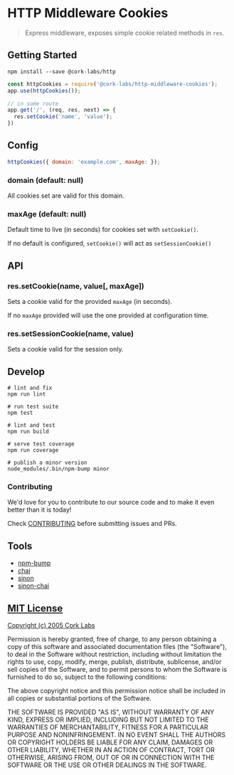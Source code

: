 # HTTP Middleware Cookies

> Express middleware, exposes simple cookie related methods in `res`.


## Getting Started

```shell
npm install --save @cork-labs/http
```

```javascript
const httpCookies = require('@cork-labs/http-middleware-cookies');
app.use(httpCookies());

// in some route
app.get('/', (req, res, next) => {
  res.setCookie('name', 'value');
})
```


## Config

```javascript
httpCookies({ domain: 'example.com', maxAge: });
```

### domain (default: null)

All cookies set are valid for this domain.


### maxAge (default: null)

Default time to live (in seconds) for cookies set with `setCookie()`.

If no default is configured, `setCookie()` will act as `setSessionCookie()`

## API

### res.setCookie(name, value[, maxAge])

Sets a cookie valid for the provided `maxAge` (in seconds).

If no `maxAge` provided will use the one provided at configuration time.

### res.setSessionCookie(name, value)

Sets a cookie valid for the session only.


## Develop

```shell
# lint and fix
npm run lint

# run test suite
npm test

# lint and test
npm run build

# serve test coverage
npm run coverage

# publish a minor version
node_modules/.bin/npm-bump minor
```

### Contributing

We'd love for you to contribute to our source code and to make it even better than it is today!

Check [CONTRIBUTING](./CONTRIBUTING) before submitting issues and PRs.


## Tools

- [npm-bump](https://www.npmjs.com/package/npm-bump)
- [chai](http://chaijs.com/api/)
- [sinon](http://sinonjs.org/)
- [sinon-chai](https://github.com/domenic/sinon-chai)


## [MIT License](LICENSE)

[Copyright (c) 2005 Cork Labs](http://cork-labs.mit-license.org/2015)

Permission is hereby granted, free of charge, to any person obtaining a copy of
this software and associated documentation files (the "Software"), to deal in
the Software without restriction, including without limitation the rights to
use, copy, modify, merge, publish, distribute, sublicense, and/or sell copies of
the Software, and to permit persons to whom the Software is furnished to do so,
subject to the following conditions:

The above copyright notice and this permission notice shall be included in all
copies or substantial portions of the Software.

THE SOFTWARE IS PROVIDED "AS IS", WITHOUT WARRANTY OF ANY KIND, EXPRESS OR
IMPLIED, INCLUDING BUT NOT LIMITED TO THE WARRANTIES OF MERCHANTABILITY, FITNESS
FOR A PARTICULAR PURPOSE AND NONINFRINGEMENT. IN NO EVENT SHALL THE AUTHORS OR
COPYRIGHT HOLDERS BE LIABLE FOR ANY CLAIM, DAMAGES OR OTHER LIABILITY, WHETHER
IN AN ACTION OF CONTRACT, TORT OR OTHERWISE, ARISING FROM, OUT OF OR IN
CONNECTION WITH THE SOFTWARE OR THE USE OR OTHER DEALINGS IN THE SOFTWARE.
